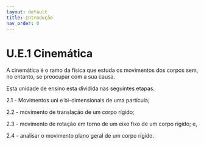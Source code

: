 ```yaml
---
layout: default
title: Introdução
nav_order: 0
---
```


# U.E.1 Cinemática

A cinemática é o ramo da física que estuda os movimentos dos corpos sem, no entanto, se preocupar com a sua causa.

Esta unidade de ensino esta dividida nas seguintes etapas.


2.1 - Movimentos uni e bi-dimensionais de uma partícula;

2.2 - movimento de translação de um corpo rígido;

2.3 - movimento de rotação em torno de um eixo fixo de um corpo
rígido; e,

2.4 - analisar o movimento plano geral de um corpo rígido.